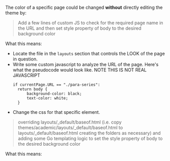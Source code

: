 The color of a specific page could be changed **without** directly editing the theme by:

> Add a few lines of custom JS to check for the required page name in the URL and
> then set style property of body to the desired background color 

What this means:
* Locate the file in the `layouts` section that controls the LOOK of the page in
  question.
* Write some custom javascript to analyze the URL of the page. Here's what the
  pseudocode would look like. NOTE THIS IS NOT REAL JAVASCRIPT
  ```
  if currentPage.URL == "./para-series":
    return body {
        background-color: black;
        text-color: white;
    }
  ```
* Change the css for that specific element.

> overriding layouts/_default/baseof.html (i.e. copy
> themes/academic/layouts/_default/baseof.html to layouts/_default/baseof.html
> creating the folders as necessary) and adding some Go templating logic to set
> the style property of body to the desired background color

What this means: